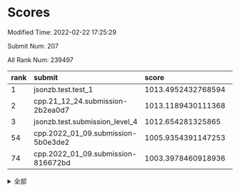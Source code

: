 # Scores

Modified Time: 2022-02-22 17:25:29

Submit Num: 207

All Rank Num: 239497

| rank |               submit               |       score        |       sigma        | pk_num |
| :--- | :--------------------------------- | :----------------- | :----------------- | :----- |
| 1    | jsonzb.test.test_1                 | 1013.4952432768594 | 0.8309666028923195 | 4625   |
| 2    | cpp.21_12_24.submission-2b2ea0d7   | 1013.1189430111368 | 0.7874461594694594 | 4625   |
| 3    | jsonzb.test.submission_level_4     | 1012.654281325865  | 0.8150669710924839 | 4633   |
| 54   | cpp.2022_01_09.submission-5b0e3de2 | 1005.9354391147253 | 0.7254503278010347 | 4627   |
| 74   | cpp.2022_01_09.submission-816672bd | 1003.3978460918936 | 0.7198386510626996 | 4628   |


<details>
<summary>全部</summary>

| rank |                 submit                 |       score        |       sigma        | pk_num |
| :--- | :------------------------------------- | :----------------- | :----------------- | :----- |
| 1    | jsonzb.test.test_1                     | 1013.4952432768594 | 0.8309666028923195 | 4625   |
| 2    | cpp.21_12_24.submission-2b2ea0d7       | 1013.1189430111368 | 0.7874461594694594 | 4625   |
| 3    | jsonzb.test.submission_level_4         | 1012.654281325865  | 0.8150669710924839 | 4633   |
| 4    | gobigger.level_3.submission_level_3_34 | 1012.1223174401073 | 0.8014648981346917 | 4631   |
| 5    | gobigger.level_3.submission_level_3_11 | 1011.677339656286  | 0.7732343420019013 | 4624   |
| 6    | gobigger.level_3.submission_level_3_30 | 1011.1467940668073 | 0.7750725684628885 | 4627   |
| 7    | gobigger.level_3.submission_level_3_48 | 1011.1056340918375 | 0.7747616276231164 | 4625   |
| 8    | gobigger.level_3.submission_level_3_20 | 1011.0237128780395 | 0.7602998018006625 | 4626   |
| 9    | gobigger.level_3.submission_level_3_35 | 1010.8356677609524 | 0.7822085427974304 | 4631   |
| 10   | gobigger.level_3.submission_level_3_37 | 1010.7431236295625 | 0.7508775246776211 | 4626   |
| 11   | gobigger.level_3.submission_level_3_9  | 1010.6993607634748 | 0.7763593140823198 | 4628   |
| 12   | gobigger.level_3.submission_level_3_5  | 1010.6073470503462 | 0.7471845087696961 | 4626   |
| 13   | gobigger.level_3.submission_level_3_2  | 1010.5448250479219 | 0.7566928236087536 | 4627   |
| 14   | gobigger.level_3.submission_level_3_44 | 1010.5029925280691 | 0.7583486128687525 | 4626   |
| 15   | gobigger.level_3.submission_level_3_21 | 1010.406445683235  | 0.7324638837971106 | 4622   |
| 16   | gobigger.level_3.submission_level_3_32 | 1010.3914342087273 | 0.7679113406962342 | 4624   |
| 17   | gobigger.level_3.submission_level_3_8  | 1010.3822567276724 | 0.7939059901471729 | 4631   |
| 18   | gobigger.level_3.submission_level_3_41 | 1010.3526368474407 | 0.7367416543415115 | 4627   |
| 19   | gobigger.level_3.submission_level_3_4  | 1010.2820093870175 | 0.7698134628244931 | 4630   |
| 20   | gobigger.level_3.submission_level_3_7  | 1010.2447510352629 | 0.7532498319529451 | 4632   |
| 21   | gobigger.level_3.submission_level_3_24 | 1010.2421249836756 | 0.7592153601639212 | 4630   |
| 22   | gobigger.level_3.submission_level_3_49 | 1010.1979869339932 | 0.7632298096417387 | 4628   |
| 23   | gobigger.level_3.submission_level_3_18 | 1010.159716747677  | 0.7400835134077811 | 4625   |
| 24   | gobigger.level_3.submission_level_3_17 | 1010.1541471929021 | 0.7952059425015149 | 4635   |
| 25   | gobigger.level_3.submission_level_3_46 | 1010.1194016932785 | 0.7623609955561979 | 4631   |
| 26   | gobigger.level_3.submission_level_3_6  | 1009.963322952697  | 0.7719652642399412 | 4626   |
| 27   | gobigger.level_3.submission_level_3_33 | 1009.9296269513081 | 0.7717804611110459 | 4634   |
| 28   | gobigger.level_3.submission_level_3_19 | 1009.8652599929137 | 0.7677592137650243 | 4629   |
| 29   | gobigger.level_3.submission_level_3_45 | 1009.7792759743446 | 0.7495245850889215 | 4623   |
| 30   | gobigger.level_3.submission_level_3_31 | 1009.7587154614683 | 0.758019593188873  | 4637   |
| 31   | gobigger.level_3.submission_level_3_27 | 1009.7562051691784 | 0.749733275657962  | 4628   |
| 32   | gobigger.level_3.submission_level_3_42 | 1009.7437779789801 | 0.7653434238354959 | 4625   |
| 33   | gobigger.level_3.submission_level_3_14 | 1009.7370144182388 | 0.7409183357643614 | 4626   |
| 34   | gobigger.level_3.submission_level_3_38 | 1009.6826639951978 | 0.7570495314410218 | 4627   |
| 35   | gobigger.level_3.submission_level_3_43 | 1009.6263282002833 | 0.7710845092779577 | 4629   |
| 36   | gobigger.level_3.submission_level_3_40 | 1009.6005784369153 | 0.736740725200094  | 4633   |
| 37   | gobigger.level_3.submission_level_3_25 | 1009.5832253213498 | 0.7350891786113704 | 4630   |
| 38   | gobigger.level_3.submission_level_3_10 | 1009.5487120531266 | 0.7388980044867853 | 4626   |
| 39   | gobigger.level_3.submission_level_3_13 | 1009.4734818763718 | 0.7576269880579782 | 4629   |
| 40   | gobigger.level_3.submission_level_3_28 | 1009.4608294817592 | 0.7812326233138266 | 4633   |
| 41   | gobigger.level_3.submission_level_3_29 | 1009.4582339532271 | 0.767766556834705  | 4628   |
| 42   | gobigger.level_3.submission_level_3_47 | 1009.4152883867079 | 0.7728956871466551 | 4634   |
| 43   | gobigger.level_3.submission_level_3_36 | 1009.3290091289828 | 0.7689645937286161 | 4627   |
| 44   | gobigger.level_3.submission_level_3_1  | 1009.3285048511397 | 0.7531046174512338 | 4625   |
| 45   | gobigger.level_3.submission_level_3_26 | 1009.2476652864717 | 0.741745357403409  | 4630   |
| 46   | gobigger.level_3.submission_level_3_15 | 1009.2348097941828 | 0.7481439349262882 | 4628   |
| 47   | gobigger.level_3.submission_level_3_3  | 1009.171660487031  | 0.7774498579524591 | 4620   |
| 48   | gobigger.level_3.submission_level_3_23 | 1009.1681529746431 | 0.7525433753054931 | 4629   |
| 49   | gobigger.level_3.submission_level_3_16 | 1009.1192702421249 | 0.7602271141130638 | 4630   |
| 50   | gobigger.level_3.submission_level_3_22 | 1008.7957396355155 | 0.754461000627227  | 4633   |
| 51   | gobigger.level_3.submission_level_3_39 | 1008.7363244605857 | 0.7464636261594295 | 4631   |
| 52   | gobigger.level_3.submission_level_3_12 | 1008.6989986152992 | 0.7617960072443384 | 4632   |
| 53   | gobigger.level_3.submission_level_3_0  | 1008.6777245951704 | 0.7440661937719599 | 4627   |
| 54   | cpp.2022_01_09.submission-5b0e3de2     | 1005.9354391147253 | 0.7254503278010347 | 4627   |
| 55   | gobigger.level_1.submission_level_1_14 | 1004.6734803008902 | 0.7331102209697405 | 4630   |
| 56   | gobigger.level_1.submission_level_1_27 | 1004.4192776086735 | 0.7093521358035599 | 4626   |
| 57   | gobigger.level_1.submission_level_1_48 | 1004.4104286067272 | 0.70745343729486   | 4633   |
| 58   | gobigger.level_1.submission_level_1_17 | 1004.3463588593502 | 0.7203756967039617 | 4625   |
| 59   | gobigger.level_1.submission_level_1_44 | 1004.22196161047   | 0.7154052832992633 | 4627   |
| 60   | gobigger.level_1.submission_level_1_2  | 1004.1430073649552 | 0.7133303513110053 | 4630   |
| 61   | gobigger.level_1.submission_level_1_46 | 1003.9595867032984 | 0.7207109911288299 | 4622   |
| 62   | gobigger.level_1.submission_level_1_31 | 1003.8570435459148 | 0.7241677520632305 | 4625   |
| 63   | gobigger.level_1.submission_level_1_1  | 1003.8538201590541 | 0.7277877493315367 | 4630   |
| 64   | gobigger.level_1.submission_level_1_0  | 1003.782818132802  | 0.7122124497735682 | 4632   |
| 65   | gobigger.level_1.submission_level_1_16 | 1003.6938729358499 | 0.7302282864257269 | 4628   |
| 66   | gobigger.level_1.submission_level_1_30 | 1003.6701998216482 | 0.7221838310215845 | 4628   |
| 67   | gobigger.level_1.submission_level_1_38 | 1003.5985234569812 | 0.7209781493038321 | 4629   |
| 68   | gobigger.level_1.submission_level_1_28 | 1003.5745484519064 | 0.7105269082112207 | 4630   |
| 69   | gobigger.level_1.submission_level_1_3  | 1003.5562234475226 | 0.7193564733101183 | 4630   |
| 70   | gobigger.level_1.submission_level_1_15 | 1003.5481281293635 | 0.698198336626509  | 4629   |
| 71   | gobigger.level_1.submission_level_1_41 | 1003.5224527063167 | 0.7107044601334002 | 4632   |
| 72   | gobigger.level_1.submission_level_1_25 | 1003.499160667402  | 0.7034089380723881 | 4630   |
| 73   | gobigger.level_1.submission_level_1_32 | 1003.4304432775859 | 0.711420581243742  | 4624   |
| 74   | cpp.2022_01_09.submission-816672bd     | 1003.3978460918936 | 0.7198386510626996 | 4628   |
| 75   | gobigger.level_1.submission_level_1_13 | 1003.3316193103375 | 0.7064589939387201 | 4627   |
| 76   | gobigger.level_1.submission_level_1_37 | 1003.31871250065   | 0.7092744502684868 | 4627   |
| 77   | gobigger.level_1.submission_level_1_5  | 1003.2662708295203 | 0.7102508851987777 | 4630   |
| 78   | gobigger.level_1.submission_level_1_9  | 1003.2420050080804 | 0.7238778953605757 | 4624   |
| 79   | gobigger.level_1.submission_level_1_49 | 1003.2190275895065 | 0.7160632327784442 | 4634   |
| 80   | gobigger.level_1.submission_level_1_20 | 1003.1847581877211 | 0.7159710807712033 | 4631   |
| 81   | gobigger.level_1.submission_level_1_33 | 1003.1288052048943 | 0.7021801650114192 | 4626   |
| 82   | gobigger.level_1.submission_level_1_47 | 1003.0313154899221 | 0.7111459792630781 | 4630   |
| 83   | gobigger.level_1.submission_level_1_29 | 1003.0248081153974 | 0.7083492867307316 | 4627   |
| 84   | gobigger.level_1.submission_level_1_23 | 1002.9757248953595 | 0.7074813128900699 | 4624   |
| 85   | gobigger.level_1.submission_level_1_24 | 1002.9508085947974 | 0.7203075872638215 | 4630   |
| 86   | gobigger.level_1.submission_level_1_34 | 1002.9476510942172 | 0.7133756241294984 | 4625   |
| 87   | gobigger.level_1.submission_level_1_43 | 1002.9356187416452 | 0.7249964069084042 | 4628   |
| 88   | gobigger.level_1.submission_level_1_8  | 1002.9222347685621 | 0.7112852056425116 | 4625   |
| 89   | gobigger.level_1.submission_level_1_18 | 1002.8949352454387 | 0.7165559222783244 | 4623   |
| 90   | gobigger.level_1.submission_level_1_19 | 1002.8888781475209 | 0.7079996902676177 | 4626   |
| 91   | gobigger.level_1.submission_level_1_11 | 1002.8673386567317 | 0.7265991833507732 | 4628   |
| 92   | gobigger.level_1.submission_level_1_12 | 1002.8316658144475 | 0.7131698870345033 | 4631   |
| 93   | gobigger.level_1.submission_level_1_10 | 1002.5982059203126 | 0.7198940979328855 | 4628   |
| 94   | gobigger.level_1.submission_level_1_40 | 1002.5503774069944 | 0.712449217036715  | 4629   |
| 95   | gobigger.level_1.submission_level_1_39 | 1002.4371163406148 | 0.7107348867153619 | 4631   |
| 96   | gobigger.level_1.submission_level_1_26 | 1002.4109141913433 | 0.7078954827987729 | 4628   |
| 97   | gobigger.level_1.submission_level_1_21 | 1002.39128933549   | 0.7132415777395409 | 4624   |
| 98   | gobigger.level_1.submission_level_1_36 | 1002.3608696993525 | 0.7109975911609263 | 4626   |
| 99   | gobigger.level_1.submission_level_1_42 | 1002.2728111521646 | 0.7203304994892579 | 4633   |
| 100  | gobigger.level_1.submission_level_1_4  | 1002.2667135879675 | 0.7117060705407015 | 4626   |
| 101  | gobigger.level_1.submission_level_1_35 | 1002.2348007747291 | 0.7133483357032385 | 4628   |
| 102  | gobigger.level_1.submission_level_1_7  | 1002.1535464433456 | 0.7095935337414623 | 4626   |
| 103  | gobigger.level_1.submission_level_1_45 | 1002.0776752863654 | 0.7121927995441013 | 4629   |
| 104  | gobigger.level_1.submission_level_1_6  | 1002.0501314939087 | 0.7019755473092777 | 4630   |
| 105  | gobigger.level_1.submission_level_1_22 | 1001.6181095533095 | 0.7024865489425837 | 4629   |
| 106  | gobigger.random.submission_random_3    | 997.741416833189   | 0.7054394341784395 | 4628   |
| 107  | gobigger.random.submission_random_9    | 997.6605968329211  | 0.7034600799249713 | 4629   |
| 108  | gobigger.random.submission_random_14   | 997.2949858644326  | 0.7075308517640825 | 4627   |
| 109  | gobigger.random.submission_random_27   | 997.1772419281131  | 0.7146350422539713 | 4630   |
| 110  | gobigger.random.submission_random_41   | 996.9274712359418  | 0.7082593543221108 | 4627   |
| 111  | gobigger.random.submission_random_22   | 996.8007347684654  | 0.7079134587619452 | 4629   |
| 112  | gobigger.random.submission_random_12   | 996.7934699163931  | 0.7145695729014127 | 4630   |
| 113  | gobigger.random.submission_random_1    | 996.6625478483861  | 0.7105842276175828 | 4630   |
| 114  | gobigger.random.submission_random_2    | 996.6164486790441  | 0.7234659472762067 | 4632   |
| 115  | gobigger.random.submission_random_11   | 996.5753966011864  | 0.7249712405429338 | 4622   |
| 116  | gobigger.random.submission_random_5    | 996.552392851072   | 0.707943835472307  | 4630   |
| 117  | gobigger.random.submission_random_18   | 996.5404586181613  | 0.706682083398763  | 4626   |
| 118  | gobigger.random.submission_random_47   | 996.4052150358484  | 0.7050069623447952 | 4627   |
| 119  | gobigger.random.submission_random_6    | 996.3589935100302  | 0.7103966765264677 | 4629   |
| 120  | gobigger.random.submission_random_42   | 996.3513879829346  | 0.7181452056919748 | 4621   |
| 121  | gobigger.random.submission_random_7    | 996.3066904176277  | 0.7088591216614608 | 4625   |
| 122  | gobigger.random.submission_random_39   | 996.2802006193854  | 0.7130885122078217 | 4626   |
| 123  | gobigger.random.submission_random_30   | 996.2765958252605  | 0.7214961260500992 | 4626   |
| 124  | gobigger.random.submission_random_31   | 996.2643050003771  | 0.7064371210871471 | 4629   |
| 125  | gobigger.random.submission_random_8    | 996.1842571594833  | 0.7067675687543119 | 4630   |
| 126  | gobigger.random.submission_random_43   | 996.1520748740847  | 0.7005587774116853 | 4624   |
| 127  | gobigger.random.submission_random_24   | 996.0949730905469  | 0.7101217589830704 | 4634   |
| 128  | gobigger.random.submission_random_33   | 996.0657038516553  | 0.7002837673560607 | 4629   |
| 129  | gobigger.random.submission_random_44   | 996.043305439275   | 0.7188559591261015 | 4626   |
| 130  | gobigger.random.submission_random_46   | 996.0410163600475  | 0.7007646662355032 | 4629   |
| 131  | gobigger.random.submission_random_10   | 996.0024885140335  | 0.7074541489921565 | 4627   |
| 132  | gobigger.random.submission_random_48   | 995.9701122305062  | 0.7223707856330516 | 4627   |
| 133  | gobigger.random.submission_random_17   | 995.9603412401046  | 0.7089685381714149 | 4630   |
| 134  | gobigger.random.submission_random_16   | 995.9538601315913  | 0.7146297793290038 | 4633   |
| 135  | gobigger.random.submission_random_35   | 995.9004596914089  | 0.7037916553392338 | 4629   |
| 136  | gobigger.random.submission_random_28   | 995.821598129179   | 0.7135203005791445 | 4630   |
| 137  | gobigger.random.submission_random_38   | 995.686946150843   | 0.7158358743339962 | 4625   |
| 138  | gobigger.random.submission_random_45   | 995.5812714262502  | 0.6998670704042292 | 4627   |
| 139  | gobigger.random.submission_random_36   | 995.5067795083446  | 0.7070115792312401 | 4622   |
| 140  | gobigger.random.submission_random_0    | 995.4827746268616  | 0.7139545116172914 | 4627   |
| 141  | gobigger.random.submission_random_19   | 995.466191532654   | 0.71008939338866   | 4627   |
| 142  | gobigger.random.submission_random_4    | 995.4125325629973  | 0.6989446992982122 | 4628   |
| 143  | gobigger.random.submission_random_23   | 995.3735910277995  | 0.7190601470317919 | 4633   |
| 144  | gobigger.random.submission_random_29   | 995.3713181690773  | 0.7174493011526738 | 4627   |
| 145  | gobigger.random.submission_random_40   | 995.3665645533933  | 0.7153666322241131 | 4627   |
| 146  | gobigger.random.submission_random_49   | 995.3529873286918  | 0.7101049005125621 | 4627   |
| 147  | gobigger.random.submission_random_32   | 995.3310094680652  | 0.7035401446956931 | 4623   |
| 148  | gobigger.random.submission_random_34   | 995.2342229972187  | 0.7135952645846104 | 4624   |
| 149  | gobigger.random.submission_random_37   | 995.0114748949751  | 0.7132696555183204 | 4627   |
| 150  | gobigger.random.submission_random_15   | 994.8353805359478  | 0.7113964319875364 | 4626   |
| 151  | gobigger.random.submission_random_21   | 994.6292326191431  | 0.7222221515503413 | 4627   |
| 152  | gobigger.random.submission_random_26   | 994.5557750666067  | 0.7161848949099494 | 4626   |
| 153  | gobigger.random.submission_random_20   | 994.4365569798896  | 0.7200786540022212 | 4629   |
| 154  | gobigger.random.submission_random_25   | 994.3347628319144  | 0.7196219071032595 | 4624   |
| 155  | gobigger.level_2.submission_level_2_6  | 994.1523731603804  | 0.7322383727402944 | 4625   |
| 156  | gobigger.random.submission_random_13   | 994.0157027978455  | 0.7105606472722062 | 4630   |
| 157  | gobigger.level_2.submission_level_2_4  | 993.9678862771389  | 0.7257903543739386 | 4628   |
| 158  | gobigger.level_2.submission_level_2_36 | 993.9568487334145  | 0.7335130057110683 | 4628   |
| 159  | gobigger.level_2.submission_level_2_39 | 993.642310778884   | 0.7298294759096725 | 4624   |
| 160  | gobigger.level_2.submission_level_2_10 | 993.5869415157246  | 0.7221215706692319 | 4628   |
| 161  | gobigger.level_2.submission_level_2_23 | 993.4469728487884  | 0.745700069079828  | 4624   |
| 162  | gobigger.level_2.submission_level_2_34 | 993.4092374652336  | 0.7297269305612032 | 4629   |
| 163  | gobigger.level_2.submission_level_2_2  | 993.3294941297223  | 0.7202855242344574 | 4627   |
| 164  | gobigger.level_2.submission_level_2_29 | 993.2326948180834  | 0.7388412975359635 | 4627   |
| 165  | gobigger.level_2.submission_level_2_0  | 993.1902024159149  | 0.7306635014484019 | 4630   |
| 166  | gobigger.level_2.submission_level_2_48 | 993.1388859820165  | 0.7558553207445079 | 4632   |
| 167  | gobigger.level_2.submission_level_2_3  | 993.104641420379   | 0.7437389555104748 | 4633   |
| 168  | gobigger.level_2.submission_level_2_25 | 993.0561645091901  | 0.7257548599622965 | 4630   |
| 169  | gobigger.level_2.submission_level_2_20 | 992.96037035778    | 0.7533540120814447 | 4631   |
| 170  | gobigger.level_2.submission_level_2_22 | 992.7928807587379  | 0.7406170009263428 | 4627   |
| 171  | gobigger.level_2.submission_level_2_1  | 992.7846956184995  | 0.7227516357327873 | 4627   |
| 172  | gobigger.level_2.submission_level_2_13 | 992.6185536742368  | 0.7342771176996576 | 4633   |
| 173  | gobigger.level_2.submission_level_2_21 | 992.5675348423877  | 0.7425095775162343 | 4632   |
| 174  | gobigger.level_2.submission_level_2_18 | 992.5051867100259  | 0.7447673199030074 | 4628   |
| 175  | gobigger.level_2.submission_level_2_19 | 992.4288198553616  | 0.7420586763162468 | 4633   |
| 176  | gobigger.level_2.submission_level_2_8  | 992.4112290955552  | 0.7415028932905731 | 4627   |
| 177  | gobigger.level_2.submission_level_2_40 | 992.3176959048444  | 0.7529033772394776 | 4629   |
| 178  | gobigger.level_2.submission_level_2_31 | 992.2421720501943  | 0.750334552584305  | 4627   |
| 179  | gobigger.level_2.submission_level_2_24 | 992.1844503714456  | 0.7620227848255544 | 4630   |
| 180  | gobigger.level_2.submission_level_2_43 | 992.1723960393962  | 0.7327782740410398 | 4624   |
| 181  | gobigger.level_2.submission_level_2_49 | 992.1325019006557  | 0.7534096993373033 | 4628   |
| 182  | gobigger.level_2.submission_level_2_14 | 992.0966429076403  | 0.7729689306525199 | 4626   |
| 183  | gobigger.level_2.submission_level_2_17 | 992.0721234305392  | 0.7539315896954906 | 4624   |
| 184  | gobigger.level_2.submission_level_2_30 | 992.0010264901415  | 0.7406339101067855 | 4632   |
| 185  | gobigger.level_2.submission_level_2_11 | 991.8922331844776  | 0.7478844444553601 | 4628   |
| 186  | gobigger.level_2.submission_level_2_7  | 991.8573170081511  | 0.7518663113767712 | 4630   |
| 187  | gobigger.level_2.submission_level_2_35 | 991.8440081091541  | 0.7340066330722601 | 4626   |
| 188  | gobigger.level_2.submission_level_2_28 | 991.784672990279   | 0.7525507521162006 | 4626   |
| 189  | gobigger.level_2.submission_level_2_26 | 991.7495110972715  | 0.7411600757783157 | 4624   |
| 190  | gobigger.level_2.submission_level_2_32 | 991.6051710067045  | 0.7404093395619794 | 4628   |
| 191  | gobigger.level_2.submission_level_2_47 | 991.5742077864211  | 0.7456701677684598 | 4630   |
| 192  | gobigger.level_2.submission_level_2_15 | 991.5730169818627  | 0.7554066188984299 | 4624   |
| 193  | gobigger.level_2.submission_level_2_33 | 991.5307577293828  | 0.7341140500111478 | 4623   |
| 194  | gobigger.level_2.submission_level_2_12 | 991.3380737065626  | 0.733007719572976  | 4629   |
| 195  | gobigger.level_2.submission_level_2_5  | 991.2768745548818  | 0.7456776139912821 | 4630   |
| 196  | gobigger.level_2.submission_level_2_9  | 991.254836635629   | 0.7460999953318829 | 4631   |
| 197  | gobigger.level_2.submission_level_2_38 | 991.2040011011158  | 0.7678708230554369 | 4629   |
| 198  | gobigger.level_2.submission_level_2_37 | 991.1163740665064  | 0.7312683822200187 | 4627   |
| 199  | gobigger.level_2.submission_level_2_46 | 991.099921918672   | 0.7584196475449767 | 4633   |
| 200  | gobigger.level_2.submission_level_2_45 | 991.0870907447493  | 0.7554959034599095 | 4629   |
| 201  | gobigger.level_2.submission_level_2_41 | 991.0726981965406  | 0.7495822691231367 | 4626   |
| 202  | gobigger.level_2.submission_level_2_16 | 990.836449452071   | 0.7490396791840646 | 4625   |
| 203  | gobigger.level_2.submission_level_2_44 | 990.8208267759286  | 0.7547017894633616 | 4626   |
| 204  | gobigger.level_2.submission_level_2_42 | 990.6956907060425  | 0.745610331991357  | 4625   |
| 205  | gobigger.level_2.submission_level_2_27 | 990.2104986673677  | 0.7808218643367506 | 4629   |
| 206  | gobigger.none.submission_none_0        | 979.2496410972693  | 1.1938931905752495 | 4624   |
| 207  | gobigger.none.submission_none_1        | 976.6314770555467  | 1.421453675021247  | 4627   |

</details>